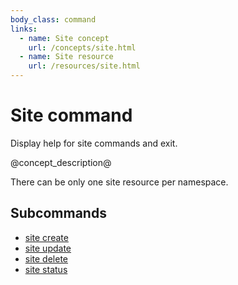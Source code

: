 ```yaml
---
body_class: command
links:
  - name: Site concept
    url: /concepts/site.html
  - name: Site resource
    url: /resources/site.html
---
```


# Site command

<section>

Display help for site commands and exit.

@concept_description@

There can be only one site resource per namespace.

</section>

<section>

## Subcommands

- [site create]({{site_prefix}}/commands/site-create.html)
- [site update]({{site_prefix}}/commands/site-update.html)
- [site delete]({{site_prefix}}/commands/site-delete.html)
- [site status]({{site_prefix}}/commands/site-status.html)
</section>
